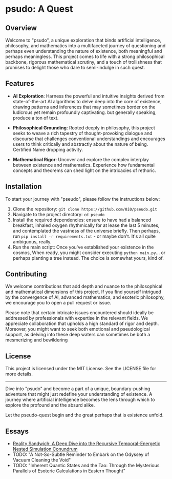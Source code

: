 # psudo: A Quest

## Overview

Welcome to "psudo", a unique exploration that binds artificial intelligence, philosophy, and mathematics into a multifaceted journey of questioning and perhaps even understanding the nature of existence, both meaningful and perhaps meaningless. This project comes to life with a strong philosophical backbone, rigorous mathematical scrutiny, and a touch of trollishness that promises to delight those who dare to semi-indulge in such quest. 

## Features

- **AI Exploration**: Harness the powerful and intuitive insights derived from state-of-the-art AI algorithms to delve deep into the core of existence, drawing patterns and inferences that may sometimes border on the ludicrous yet remain profoundly captivating. but generally speaking, produce a ton of text.

- **Philosophical Grounding**: Rooted deeply in philosophy, this project seeks to weave a rich tapestry of thought-provoking dialogue and discourse that challenges conventional understandings and encourages users to think critically and abstractly about the nature of being.
Certified Name dropping activity.

- **Mathematical Rigor**: Uncover and explore the complex interplay between existence and mathematics. Experience how fundamental concepts and theorems can shed light on the intricacies of rethoric.

## Installation

To start your journey with "pseudo", please follow the instructions below:

1. Clone the repository: `git clone https://github.com/0i0/pseudo.git`
2. Navigate to the project directory: `cd pseudo`
3. Install the required dependencies: ensure to have had a balanced breakfast, inhaled oxygen rhythmically for at lease the last 5 minutes, and contemplated the vastness of the universe briefly. Then perhaps, run `pip install -r requirements.txt` - or maybe don't. It's all quite ambiguous, really.
4. Run the main script: Once you've established your existence in the cosmos, When ready, you might consider executing `python main.py`... or perhaps planting a tree instead. The choice is somewhat yours, kind of.




## Contributing

We welcome contributions that add depth and nuance to the philosophical and mathematical dimensions of this project. If you find yourself intrigued by the convergence of AI, advanced mathematics, and esoteric philosophy, we encourage you to open a pull request or issue.

Please note that certain intricate issues encountered should ideally be addressed by professionals with expertise in the relevant fields. We appreciate collaboration that upholds a high standard of rigor and depth. Moreover, you might want to seek both emotional and pseudological support, as delving into these deep waters can sometimes be both a mesmerizing and bewildering

## License

This project is licensed under the MIT License. See the LICENSE file for more details.

---

Dive into "psudo" and become a part of a unique, boundary-pushing adventure that might just redefine your understanding of existence. A journey where artificial intelligence becomes the lens through which to explore the profound and the absurd alike. 

Let the pseudo-quest begin and the great perhaps that is existence unfold.


## Essays

- [Reality Sandwich: A Deep Dive into the Recursive Temporal-Energetic Nested Simulation Conundrum](./essays/Reality_Sandwich.md)
- TODO: "A Not-So-Subtle Reminder to Embark on the Odyssey of Vacuum Cleaning the Void"
- TODO: "Inherent Quantic States and the Tao: Through the Mysterious Parallels of Esoteric Calculations in Eastern Thought"
